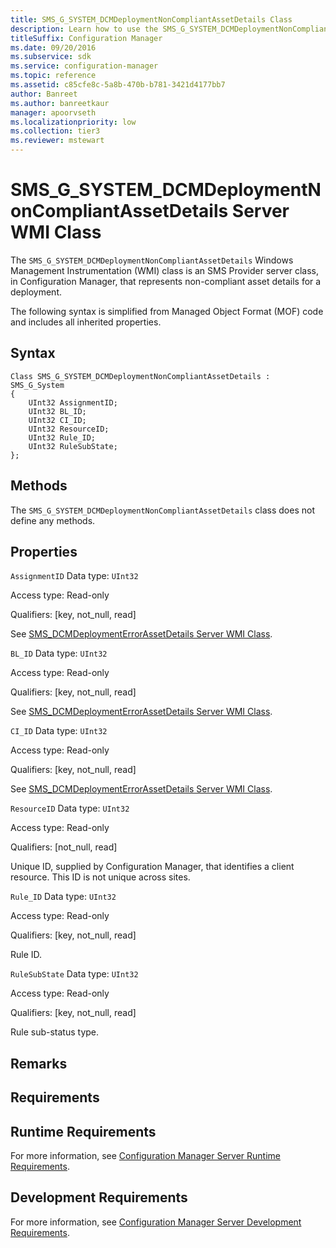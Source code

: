 ```yaml
---
title: SMS_G_SYSTEM_DCMDeploymentNonCompliantAssetDetails Class
description: Learn how to use the SMS_G_SYSTEM_DCMDeploymentNonCompliantAssetDetails class in Configuration Manager to set non-compliant asset details for a deployment.
titleSuffix: Configuration Manager
ms.date: 09/20/2016
ms.subservice: sdk
ms.service: configuration-manager
ms.topic: reference
ms.assetid: c85cfe8c-5a8b-470b-b781-3421d4177bb7
author: Banreet
ms.author: banreetkaur
manager: apoorvseth
ms.localizationpriority: low
ms.collection: tier3
ms.reviewer: mstewart
---
```

# SMS_G_SYSTEM_DCMDeploymentNonCompliantAssetDetails Server WMI Class
The `SMS_G_SYSTEM_DCMDeploymentNonCompliantAssetDetails` Windows Management Instrumentation (WMI) class is an SMS Provider server class, in Configuration Manager, that represents non-compliant asset details for a deployment.

 The following syntax is simplified from Managed Object Format (MOF) code and includes all inherited properties.

## Syntax

```
Class SMS_G_SYSTEM_DCMDeploymentNonCompliantAssetDetails : SMS_G_System
{
    UInt32 AssignmentID;
    UInt32 BL_ID;
    UInt32 CI_ID;
    UInt32 ResourceID;
    UInt32 Rule_ID;
    UInt32 RuleSubState;
};
```

## Methods
 The `SMS_G_SYSTEM_DCMDeploymentNonCompliantAssetDetails` class does not define any methods.

## Properties
 `AssignmentID`
 Data type: `UInt32`

 Access type: Read-only

 Qualifiers: [key, not_null, read]

 See [SMS_DCMDeploymentErrorAssetDetails Server WMI Class](../../../develop/reference/compliance/sms_dcmdeploymenterrorassetdetails-server-wmi-class.md).

 `BL_ID`
 Data type: `UInt32`

 Access type: Read-only

 Qualifiers: [key, not_null, read]

 See [SMS_DCMDeploymentErrorAssetDetails Server WMI Class](../../../develop/reference/compliance/sms_dcmdeploymenterrorassetdetails-server-wmi-class.md).

 `CI_ID`
 Data type: `UInt32`

 Access type: Read-only

 Qualifiers: [key, not_null, read]

 See [SMS_DCMDeploymentErrorAssetDetails Server WMI Class](../../../develop/reference/compliance/sms_dcmdeploymenterrorassetdetails-server-wmi-class.md).

 `ResourceID`
 Data type: `UInt32`

 Access type: Read-only

 Qualifiers: [not_null, read]

 Unique ID, supplied by Configuration Manager, that identifies a client resource. This ID is not unique across sites.

 `Rule_ID`
 Data type: `UInt32`

 Access type: Read-only

 Qualifiers: [key, not_null, read]

 Rule ID.

 `RuleSubState`
 Data type: `UInt32`

 Access type: Read-only

 Qualifiers: [key, not_null, read]

 Rule sub-status type.

## Remarks

## Requirements

## Runtime Requirements
 For more information, see [Configuration Manager Server Runtime Requirements](../../../develop/core/reqs/server-runtime-requirements.md).

## Development Requirements
 For more information, see [Configuration Manager Server Development Requirements](../../../develop/core/reqs/server-development-requirements.md).
